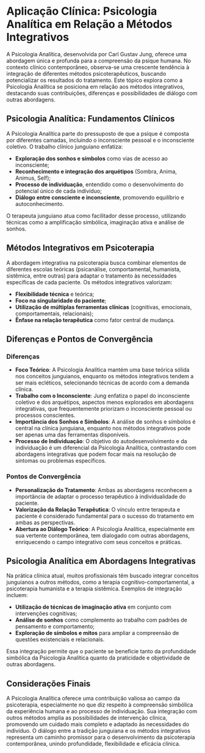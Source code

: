 
# Aplicação Clínica: Psicologia Analítica em Relação a Métodos Integrativos

A Psicologia Analítica, desenvolvida por Carl Gustav Jung, oferece uma abordagem única e profunda para a compreensão da psique humana. No contexto clínico contemporâneo, observa-se uma crescente tendência à integração de diferentes métodos psicoterapêuticos, buscando potencializar os resultados do tratamento. Este tópico explora como a Psicologia Analítica se posiciona em relação aos métodos integrativos, destacando suas contribuições, diferenças e possibilidades de diálogo com outras abordagens.

## Psicologia Analítica: Fundamentos Clínicos

A Psicologia Analítica parte do pressuposto de que a psique é composta por diferentes camadas, incluindo o inconsciente pessoal e o inconsciente coletivo. O trabalho clínico junguiano enfatiza:

- **Exploração dos sonhos e símbolos** como vias de acesso ao inconsciente;
- **Reconhecimento e integração dos arquétipos** (Sombra, Anima, Animus, Self);
- **Processo de individuação**, entendido como o desenvolvimento do potencial único de cada indivíduo;
- **Diálogo entre consciente e inconsciente**, promovendo equilíbrio e autoconhecimento.

O terapeuta junguiano atua como facilitador desse processo, utilizando técnicas como a amplificação simbólica, imaginação ativa e análise de sonhos.

## Métodos Integrativos em Psicoterapia

A abordagem integrativa na psicoterapia busca combinar elementos de diferentes escolas teóricas (psicanálise, comportamental, humanista, sistêmica, entre outras) para adaptar o tratamento às necessidades específicas de cada paciente. Os métodos integrativos valorizam:

- **Flexibilidade técnica** e teórica;
- **Foco na singularidade do paciente**;
- **Utilização de múltiplas ferramentas clínicas** (cognitivas, emocionais, comportamentais, relacionais);
- **Ênfase na relação terapêutica** como fator central de mudança.

## Diferenças e Pontos de Convergência

### Diferenças

- **Foco Teórico**: A Psicologia Analítica mantém uma base teórica sólida nos conceitos junguianos, enquanto os métodos integrativos tendem a ser mais ecléticos, selecionando técnicas de acordo com a demanda clínica.
- **Trabalho com o Inconsciente**: Jung enfatiza o papel do inconsciente coletivo e dos arquétipos, aspectos menos explorados em abordagens integrativas, que frequentemente priorizam o inconsciente pessoal ou processos conscientes.
- **Importância dos Sonhos e Símbolos**: A análise de sonhos e símbolos é central na clínica junguiana, enquanto nos métodos integrativos pode ser apenas uma das ferramentas disponíveis.
- **Processo de Individuação**: O objetivo do autodesenvolvimento e da individuação é um diferencial da Psicologia Analítica, contrastando com abordagens integrativas que podem focar mais na resolução de sintomas ou problemas específicos.

### Pontos de Convergência

- **Personalização do Tratamento**: Ambas as abordagens reconhecem a importância de adaptar o processo terapêutico à individualidade do paciente.
- **Valorização da Relação Terapêutica**: O vínculo entre terapeuta e paciente é considerado fundamental para o sucesso do tratamento em ambas as perspectivas.
- **Abertura ao Diálogo Teórico**: A Psicologia Analítica, especialmente em sua vertente contemporânea, tem dialogado com outras abordagens, enriquecendo o campo integrativo com seus conceitos e práticas.

## Psicologia Analítica em Abordagens Integrativas

Na prática clínica atual, muitos profissionais têm buscado integrar conceitos junguianos a outros métodos, como a terapia cognitivo-comportamental, a psicoterapia humanista e a terapia sistêmica. Exemplos de integração incluem:

- **Utilização de técnicas de imaginação ativa** em conjunto com intervenções cognitivas;
- **Análise de sonhos** como complemento ao trabalho com padrões de pensamento e comportamento;
- **Exploração de símbolos e mitos** para ampliar a compreensão de questões existenciais e relacionais.

Essa integração permite que o paciente se beneficie tanto da profundidade simbólica da Psicologia Analítica quanto da praticidade e objetividade de outras abordagens.

## Considerações Finais

A Psicologia Analítica oferece uma contribuição valiosa ao campo da psicoterapia, especialmente no que diz respeito à compreensão simbólica da experiência humana e ao processo de individuação. Sua integração com outros métodos amplia as possibilidades de intervenção clínica, promovendo um cuidado mais completo e adaptado às necessidades do indivíduo. O diálogo entre a tradição junguiana e os métodos integrativos representa um caminho promissor para o desenvolvimento da psicoterapia contemporânea, unindo profundidade, flexibilidade e eficácia clínica.
```
